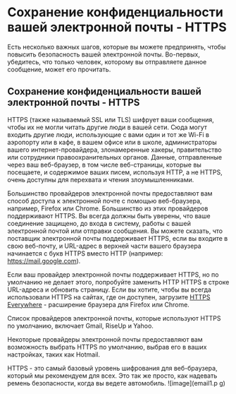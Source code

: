 [Title]: # (Сохранение конфиденциальности вашей электронной почты - HTTPS)
[Order]: # (6)

# Сохранение конфиденциальности вашей электронной почты - HTTPS

Есть несколько важных шагов, которые вы можете предпринять, чтобы повысить безопасность вашей электронной почты. Во-первых, убедитесь, что только человек, которому вы отправляете данное сообщение, может его прочитать.

## Сохранение конфиденциальности вашей электронной почты - HTTPS

HTTPS (также называемый SSL или TLS) шифрует ваши сообщения, чтобы их не могли читать другие люди в вашей сети. Сюда могут входить другие люди, использующие с вами один и тот же Wi-Fi в аэропорту или в кафе, в вашем офисе или в школе, администраторы вашего интернет-провайдера, злонамеренные хакеры, правительство или сотрудники правоохранительных органов. Данные, отправленные через ваш веб-браузер, в том числе веб-страницы, которые вы посещаете, и содержимое ваших писем, используя HTTP, а не HTTPS, очень доступны для перехвата и чтения злоумышленниками.

Большинство провайдеров электронной почты предоставляют вам способ доступа к электронной почте с помощью веб-браузера, например, Firefox или Chrome. Большинство из этих провайдеров поддерживают HTTPS. Вы всегда должны быть уверены, что ваше соединение защищено, до входа в систему, работы с вашей электронной почтой или отправки сообщения. Вы можете сказать, что поставщик электронной почты поддерживает HTTPS, если вы входите в свою веб-почту, и URL-адрес в верхней части вашего браузера начинается с букв HTTPS вместо HTTP (например: https://mail.google.com).

Если ваш провайдер электронной почты поддерживает HTTPS, но по умолчанию не делает этого, попробуйте заменить HTTP HTTPS в строке URL-адреса и обновить страницу. Если вы хотите, чтобы вы всегда использовали HTTPS на сайтах, где он доступен, загрузите [HTTPS Everywhere](https://www.eff.org/https-everywhere) - расширение браузера для Firefox или Chrome.

Список провайдеров электронной почты, которые используют HTTPS по умолчанию, включает Gmail, RiseUp и Yahoo.

Некоторые провайдеры электронной почты предоставляют вам возможность выбрать HTTPS по умолчанию, выбрав его в ваших настройках, таких как Hotmail.

HTTPS - это самый базовый уровень шифрования для веб-браузера, который мы рекомендуем для всех. Это так же просто, как надевать ремень безопасности, когда вы ведете автомобиль.
![image](email1.p
g)